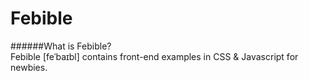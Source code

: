 # Febible

######What is Febible?  
Febible [feˈbaɪbl] contains front-end examples in CSS & Javascript for newbies.